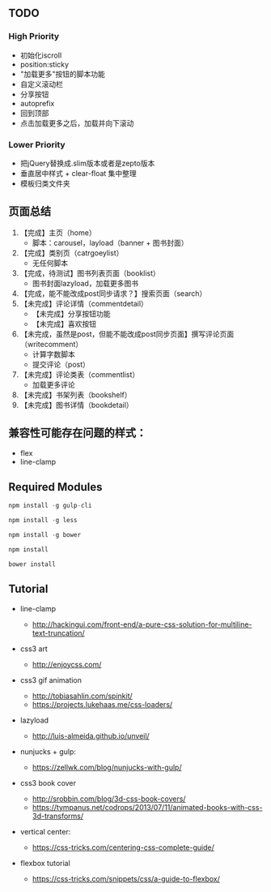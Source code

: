 ## TODO

### High Priority

- 初始化iscroll
- position:sticky
- "加载更多"按钮的脚本功能
- 自定义滚动栏
- 分享按钮
- autoprefix
- 回到顶部
- 点击加载更多之后，加载并向下滚动


### Lower Priority

- 把jQuery替换成.slim版本或者是zepto版本
- 垂直居中样式 + clear-float 集中整理
- 模板归类文件夹

## 页面总结

1. 【完成】主页（home）
    - 脚本：carousel，layload（banner + 图书封面）
2. 【完成】类别页（catrgoeylist）
    - 无任何脚本
3. 【完成，待测试】图书列表页面（booklist）
    - 图书封面lazyload，加载更多图书
4. 【完成，能不能改成post同步请求？】搜索页面（search）
5. 【未完成】评论详情（commentdetail）
    - 【未完成】分享按钮功能
    - 【未完成】喜欢按钮
6. 【未完成，虽然是post，但能不能改成post同步页面】撰写评论页面（writecomment）
    - 计算字数脚本
    - 提交评论（post）
7. 【未完成】评论类表（commentlist）
    - 加载更多评论
8. 【未完成】书架列表（bookshelf）
9. 【未完成】图书详情（bookdetail）


## 兼容性可能存在问题的样式：

- flex
- line-clamp

## Required Modules

```javascript
npm install -g gulp-cli
```

```javascript
npm install -g less
```

```javascript
npm install -g bower
```

```javascript
npm install
```

```javasacript
bower install
```

## Tutorial

- line-clamp
    - http://hackingui.com/front-end/a-pure-css-solution-for-multiline-text-truncation/

- css3 art
    - http://enjoycss.com/

- css3 gif animation
    - http://tobiasahlin.com/spinkit/
    - https://projects.lukehaas.me/css-loaders/

- lazyload
    - http://luis-almeida.github.io/unveil/

- nunjucks + gulp:
    - https://zellwk.com/blog/nunjucks-with-gulp/

- css3 book cover
    - http://srobbin.com/blog/3d-css-book-covers/
    - https://tympanus.net/codrops/2013/07/11/animated-books-with-css-3d-transforms/

- vertical center:
    - https://css-tricks.com/centering-css-complete-guide/

- flexbox tutorial
    - https://css-tricks.com/snippets/css/a-guide-to-flexbox/



